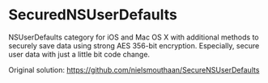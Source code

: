 SecuredNSUserDefaults 
=====================

NSUserDefaults category for iOS and Mac OS X with additional methods to securely save data using strong AES 356-bit encryption. Especially, secure user data with just a little bit code change.





Original solution: https://github.com/nielsmouthaan/SecureNSUserDefaults

